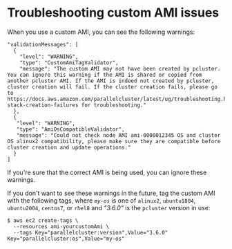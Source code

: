 # Troubleshooting custom AMI issues<a name="troubleshooting-v3-custom-amis"></a>

When you use a custom AMI, you can see the following warnings:

```
"validationMessages": [
  {
    "level": "WARNING",
    "type": "CustomAmiTagValidator",
    "message": "The custom AMI may not have been created by pcluster. You can ignore this warning if the AMI is shared or copied from another pcluster AMI. If the AMI is indeed not created by pcluster, cluster creation will fail. If the cluster creation fails, please go to https://docs.aws.amazon.com/parallelcluster/latest/ug/troubleshooting.html#troubleshooting-stack-creation-failures for troubleshooting."
  },
  {
   "level": "WARNING",
   "type": "AmiOsCompatibleValidator",
   "message": "Could not check node AMI ami-0000012345 OS and cluster OS alinux2 compatibility, please make sure they are compatible before cluster creation and update operations."
  }
]
```

If you're sure that the correct AMI is being used, you can ignore these warnings\.

If you don't want to see these warnings in the future, tag the custom AMI with the following tags, where *`my-os`* is one of `alinux2`, `ubuntu1804`, `ubuntu2004`, `centos7`, or `rhel8` and *"3\.6\.0"* is the `pcluster` version in use:

```
$ aws ec2 create-tags \
  --resources ami-yourcustomAmi \
  --tags Key="parallelcluster:version",Value="3.6.0" Key="parallelcluster:os",Value="my-os"
```